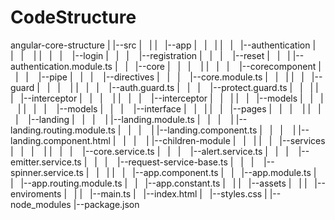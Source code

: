 # CodeStructure

angular-core-structure
|
|--src
|   |
|   |--app 
|   |   |
|   |   |--authentication
|   |   |    | 
|   |   |    |--login
|   |   |    |--registration
|   |   |    |--reset
|   |   |    |--authentication.module.ts
|   |   |--core
|   |   |    | 
|   |   |    |--corecomponent
|   |   |    |--pipe
|   |   |    |--directives
|   |   |    |--core.module.ts
|   |   |
|   |   |--guard
|   |   |    | 
|   |   |    |--auth.guard.ts
|   |   |    |--protect.guard.ts
|   |   |
|   |   |--interceptor
|   |   |    | 
|   |   |    |--interceptor
|   |   |
|   |   |--models
|   |   |    | 
|   |   |    |--models
|   |   |    |--interface
|   |   |
|   |   |--pages
|   |   |    | 
|   |   |    |--landing
|   |   |    |      |--landing.module.ts
|   |   |    |      |--landing.routing.module.ts
|   |   |    |      |--landing.component.ts
|   |   |    |      |--landing.component.html
|   |   |    |      |--children-module
|   |   |
|   |   |--services
|   |   |    | 
|   |   |    |--core.service.ts
|   |   |    |--alert.service.ts
|   |   |    |--emitter.service.ts
|   |   |    |--request-service-base.ts
|   |   |    |--spinner.service.ts
|   |   |
|   |   |--app.component.ts
|   |   |--app.module.ts 
|   |   |--app.routing.module.ts 
|   |   |--app.constant.ts 
|   |
|   |--assets
|   |
|   |--enviroments
|   | 
|   |--main.ts
|   |--index.html
|   |--styles.css
|
|--node_modules
|--package.json 

